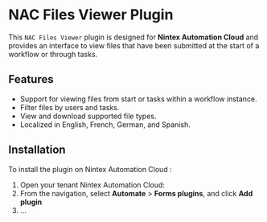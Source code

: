 # NAC Files Viewer Plugin

This `NAC Files Viewer` plugin is designed for **Nintex Automation Cloud** and provides an interface to view files that have been submitted at the start of a workflow or through tasks.

## Features

- Support for viewing files from start or tasks within a workflow instance.
- Filter files by users and tasks.
- View and download supported file types.
- Localized in English, French, German, and Spanish.

## Installation

To install the plugin on Nintex Automation Cloud : 

1. Open your tenant Nintex Automation Cloud:
2. From the navigation, select **Automate** > **Forms plugins**, and click **Add plugin**
3. ...




